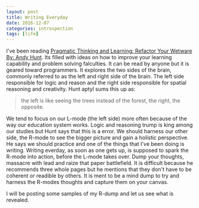 ```yaml
---
layout: post
title: Writing Everyday
date: 2016-12-07
categories: introspection
tags: [life]
---
```


I've been reading [Pragmatic Thinking and Learning: Refactor Your Wetware By: Andy Hunt](https://www.amazon.ca/Pragmatic-Thinking-Learning-Refactor-Wetware/dp/1934356050).  Its filled with ideas on how to improve your learning capability and problem solving falculties.  It can be read by anyone but it is geared toward programmers.  It explores the two sides of the brain, commonly referred to as the left and right side of the brain.  The left side responsible for logic and reason and the right side responsible for spatial reasoning and creativity.  Hunt aptyl sums this up as:
>the left is like seeing the trees instead of the forest, the right, the opposite.

We tend to focus on our L-mode (the left side) more often because of the way our education system works.  Logic and reasoning trump is king among our studies but Hunt says that this is a error.  We should harness our other side, the R-mode to see the bigger picture and gain a holistic perspective.  He says we should practice and one of the things that I've been doing is writing.  Writing everday, as soon as one gets up, is supposed to spark the R-mode into action, before the L-mode takes over.  Dump your thoughts, massacre with lead and raize that paper battlefield.  It is difficult because he recommends three whole pages but he mentions that they don't have to be coherent or readible by others.  It is ment to be a mind dump to try and harness the R-modes thoughts and capture them on your canvas.

I will be posting some samples of my R-dump and let us see what is revealed.

